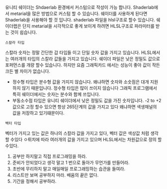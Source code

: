 유니티 쉐이더는 Shdaerlab 환경에서 커스텀으로 작성이 가능 합니다. Shaderlab에서 metarial을 많은 방법으로 커스텀 할 수 있습니다. 쉐이더를 사용하게 된다면 Shaderlab을 사용해야 할 것 입니다. shaderlab 파일을  hlsl구조로 할수 있습니다.  쉐이더랩은 단지 metarial을 시각적으로 좋게 보이게 하려면 HLSL구조로 파라미터를 받는 것이 쉽습니다.

`스칼라 타입`

스칼라 숫자는 정말 간단한 갑 타입들 이고  단일 숫자 값을 가지고 있습니다. HLSL에서는 여러개의 타입의 스칼라 값들을 가지고 있습니다. 쉐이더 파일은 낮은 정밀도 값으로 포퍼먼스를 개량 할수 있습니다. 하지만 요즘 그래픽카드 에서는 성능이 좋아 값이 작든 크든 별 차이가 없습니다. 

- 정수형 타입은 분수형 값을 가지지 않습니다. 왜냐하면  숫자와 소숫점은 대개 지원하지 않기 때문입니다. 정수형 타입은 많이 쓰이지 않습니다 그래픽 프로그램에서 특히 쉐이더에서는 숫자는 분수와 함께 쓰입니다.
- 부동소수점 타입은 유니티 쉐이더에서 낮은 정밀도 값을 가진 숫자입니다. -2 to +2 값으로 고정 할수 있으면 항상 265단계의 값을 가지고 있다 왜냐하면 색생채널의 값을 저장하고 있기떄문이다.

`벡터 타입`

벡터가 가지고 있는 값은 하나의 스칼라 값을 가지고 있다, 벡터 값은 색상값 처럼 생각할 수있다 ㅇ뤼치에 따라 여러개의 값을 가지고 있으며 HLSL에서는 차원값으로 정의 할 수있다.

1. 공부만 하지말고 직접 프로그래밍을 하라.
2. 준비가 안되었다고 생각 말고 1 번으로 돌아가 무언가를 만들어라.
3. 초반에 무리하지 말고 매일매일 프로그래밍하는 습관을 들여라.
4. 리스트만 보며 공부하지 마라. 배움의 끝은 없다.
5. 기간을 정해서 공부하라.
